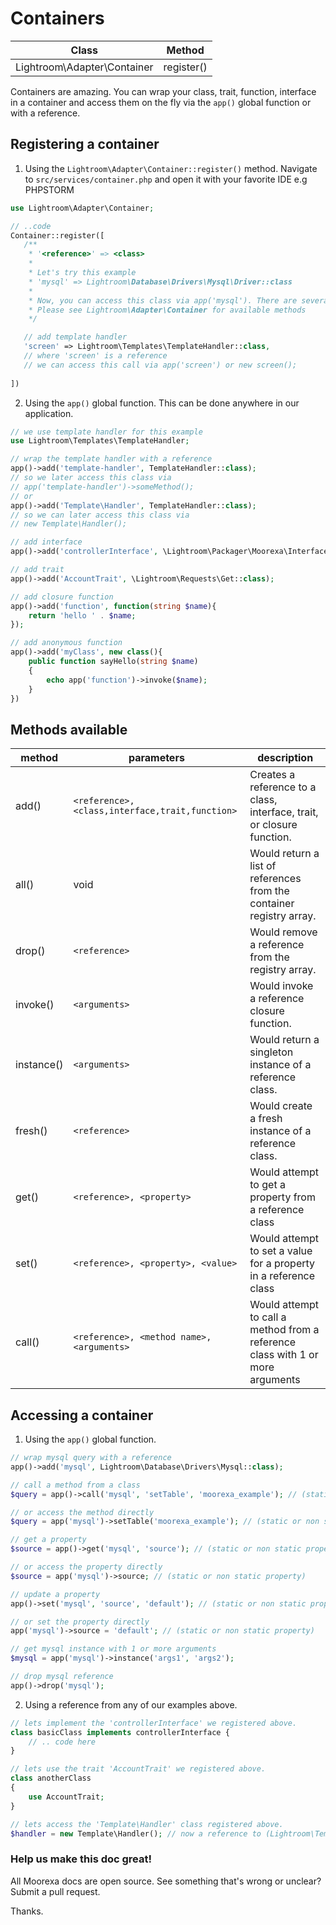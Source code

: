 # Containers
Class | Method
------|-------
Lightroom\Adapter\Container | register()

Containers are amazing. You can wrap your class, trait, function, interface in a container and access them on the fly via the ```app()``` global function or with a reference.

## Registering a container
1. Using the ```Lightroom\Adapter\Container::register()``` method. Navigate to ```src/services/container.php``` and open it with your favorite IDE e.g PHPSTORM
```php
use Lightroom\Adapter\Container;

// ..code
Container::register([
   /**
    * '<reference>' => <class>
    * 
    * Let's try this example
    * 'mysql' => Lightroom\Database\Drivers\Mysql\Driver::class 
    * 
    * Now, you can access this class via app('mysql'). There are several possibilities here,
    * Please see Lightroom\Adapter\Container for available methods
    */

   // add template handler 
   'screen' => Lightroom\Templates\TemplateHandler::class,
   // where 'screen' is a reference
   // we can access this call via app('screen') or new screen();
   
])
```

2. Using the ```app()``` global function. This can be done anywhere in our application.
```php
// we use template handler for this example
use Lightroom\Templates\TemplateHandler;

// wrap the template handler with a reference
app()->add('template-handler', TemplateHandler::class);
// so we later access this class via
// app('template-handler')->someMethod();
// or
app()->add('Template\Handler', TemplateHandler::class);
// so we can later access this class via
// new Template\Handler();

// add interface
app()->add('controllerInterface', \Lightroom\Packager\Moorexa\Interfaces\ControllerInterface::class);

// add trait
app()->add('AccountTrait', \Lightroom\Requests\Get::class);

// add closure function
app()->add('function', function(string $name){
    return 'hello ' . $name;
});

// add anonymous function
app()->add('myClass', new class(){
    public function sayHello(string $name)
    {
        echo app('function')->invoke($name);
    }
})
```

## Methods available
method | parameters | description
-------|------------|------------
add()  | ```<reference>, <class,interface,trait,function>``` | Creates a reference to a class, interface, trait, or closure function.
all()  | void | Would return a list of references from the container registry array.
drop() | ```<reference>``` | Would remove a reference from the registry array.
invoke() | ```<arguments>``` | Would invoke a reference closure function.
instance() | ```<arguments>``` | Would return a singleton instance of a reference class.
fresh() | ```<reference>``` | Would create a fresh instance of a reference class.
get() | ```<reference>, <property>``` | Would attempt to get a property from a reference class
set() | ```<reference>, <property>, <value>``` | Would attempt to set a value for a property in a reference class
call() | ```<reference>, <method name>, <arguments>``` | Would attempt to call a method from a reference class with 1 or more arguments



## Accessing a container
1. Using the ```app()``` global function. 
```php
// wrap mysql query with a reference
app()->add('mysql', Lightroom\Database\Drivers\Mysql::class);

// call a method from a class
$query = app()->call('mysql', 'setTable', 'moorexa_example'); // (static or non static method)

// or access the method directly
$query = app('mysql')->setTable('moorexa_example'); // (static or non static method)

// get a property
$source = app()->get('mysql', 'source'); // (static or non static property)

// or access the property directly
$source = app('mysql')->source; // (static or non static property)

// update a property
app()->set('mysql', 'source', 'default'); // (static or non static property)

// or set the property directly
app('mysql')->source = 'default'; // (static or non static property)

// get mysql instance with 1 or more arguments
$mysql = app('mysql')->instance('args1', 'args2');

// drop mysql reference
app()->drop('mysql');

```
2. Using a reference from any of our examples above.
```php 
// lets implement the 'controllerInterface' we registered above.
class basicClass implements controllerInterface {
    // .. code here
}

// lets use the trait 'AccountTrait' we registered above.
class anotherClass
{
    use AccountTrait;
}

// lets access the 'Template\Handler' class registered above.
$handler = new Template\Handler(); // now a reference to (Lightroom\Templates\TemplateHandler)

```

### Help us make this doc great!

All Moorexa docs are open source. See something that's wrong or unclear? Submit a pull request.

Thanks.